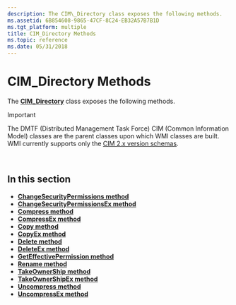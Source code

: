 ```yaml
---
description: The CIM\_Directory class exposes the following methods.
ms.assetid: 6B854608-9865-47CF-8C24-EB32A57B7B1D
ms.tgt_platform: multiple
title: CIM_Directory Methods
ms.topic: reference
ms.date: 05/31/2018
---
```


# CIM\_Directory Methods

The [**CIM\_Directory**](cim-directory.md) class exposes the following methods.

> [!IMPORTANT]
> The DMTF (Distributed Management Task Force) CIM (Common Information Model) classes are the parent classes upon which WMI classes are built. WMI currently supports only the [CIM 2.x version schemas](https://dmtf.org/standards/cim/schemas).

 

## In this section

-   [**ChangeSecurityPermissions method**](changesecuritypermissions-method-in-class-cim-directory.md)
-   [**ChangeSecurityPermissionsEx method**](changesecuritypermissionsex-method-in-class-cim-directory.md)
-   [**Compress method**](compress-method-in-class-cim-directory.md)
-   [**CompressEx method**](compressex-method-in-class-cim-directory.md)
-   [**Copy method**](copy-method-in-class-cim-directory.md)
-   [**CopyEx method**](copyex-method-in-class-cim-directory.md)
-   [**Delete method**](delete-method-in-class-cim-directory.md)
-   [**DeleteEx method**](deleteex-method-in-class-cim-directory.md)
-   [**GetEffectivePermission method**](geteffectivepermission-method-in-class-cim-directory.md)
-   [**Rename method**](rename-method-in-class-cim-directory.md)
-   [**TakeOwnerShip method**](takeownership-method-in-class-cim-directory.md)
-   [**TakeOwnerShipEx method**](takeownershipex-method-in-class-cim-directory.md)
-   [**Uncompress method**](uncompress-method-in-class-cim-directory.md)
-   [**UncompressEx method**](uncompressex-method-in-class-cim-directory.md)

 

 



